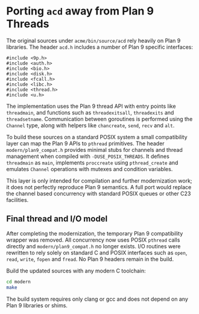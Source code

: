 # Porting `acd` away from Plan 9 Threads

The original sources under `acme/bin/source/acd` rely heavily on Plan 9
libraries. The header `acd.h` includes a number of Plan 9 specific
interfaces:

```
#include <9p.h>
#include <auth.h>
#include <bio.h>
#include <disk.h>
#include <fcall.h>
#include <libc.h>
#include <thread.h>
#include <u.h>
```

The implementation uses the Plan 9 thread API with entry points like
`threadmain`, and functions such as `threadexitsall`, `threadexits` and
`threadsetname`.  Communication between goroutines is performed using the
`Channel` type, along with helpers like `chancreate`, `send`, `recv` and
`alt`.

To build these sources on a standard POSIX system a small compatibility
layer can map the Plan 9 APIs to `pthread` primitives.  The header
`modern/plan9_compat.h` provides minimal stubs for channels and thread
management when compiled with `-DUSE_POSIX_THREADS`.  It defines
`threadmain` as `main`, implements `proccreate` using `pthread_create`
and emulates `Channel` operations with mutexes and condition variables.

This layer is only intended for compilation and further modernization
work; it does not perfectly reproduce Plan 9 semantics.  A full port
would replace the channel based concurrency with standard POSIX queues or
other C23 facilities.

## Final thread and I/O model

After completing the modernization, the temporary Plan 9 compatibility
wrapper was removed.  All concurrency now uses POSIX `pthread` calls
directly and `modern/plan9_compat.h` no longer exists.  I/O routines were
rewritten to rely solely on standard C and POSIX interfaces such as
`open`, `read`, `write`, `fopen` and `fread`.  No Plan 9 headers remain in
the build.

Build the updated sources with any modern C toolchain:

```bash
cd modern
make
```

The build system requires only clang or gcc and does not depend on any
Plan 9 libraries or shims.

